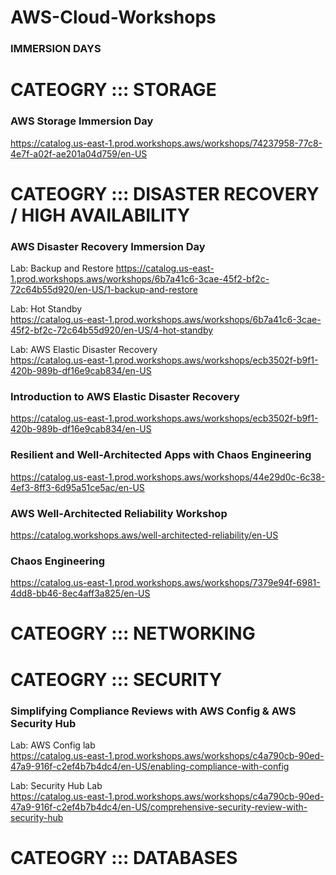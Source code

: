 # AWS-Cloud-Workshops

### IMMERSION DAYS

# CATEOGRY ::: STORAGE 

### AWS Storage Immersion Day

https://catalog.us-east-1.prod.workshops.aws/workshops/74237958-77c8-4e7f-a02f-ae201a04d759/en-US

# CATEOGRY ::: DISASTER RECOVERY / HIGH AVAILABILITY 

### AWS Disaster Recovery Immersion Day 

Lab: Backup and Restore 
https://catalog.us-east-1.prod.workshops.aws/workshops/6b7a41c6-3cae-45f2-bf2c-72c64b55d920/en-US/1-backup-and-restore

Lab: Hot Standby  
https://catalog.us-east-1.prod.workshops.aws/workshops/6b7a41c6-3cae-45f2-bf2c-72c64b55d920/en-US/4-hot-standby

Lab: AWS Elastic Disaster Recovery  
https://catalog.us-east-1.prod.workshops.aws/workshops/ecb3502f-b9f1-420b-989b-df16e9cab834/en-US

### Introduction to AWS Elastic Disaster Recovery

https://catalog.us-east-1.prod.workshops.aws/workshops/ecb3502f-b9f1-420b-989b-df16e9cab834/en-US

### Resilient and Well-Architected Apps with Chaos Engineering

https://catalog.us-east-1.prod.workshops.aws/workshops/44e29d0c-6c38-4ef3-8ff3-6d95a51ce5ac/en-US

### AWS Well-Architected Reliability Workshop

https://catalog.workshops.aws/well-architected-reliability/en-US

### Chaos Engineering

https://catalog.us-east-1.prod.workshops.aws/workshops/7379e94f-6981-4dd8-bb46-8ec4aff3a825/en-US

# CATEOGRY ::: NETWORKING 


# CATEOGRY ::: SECURITY

### Simplifying Compliance Reviews with AWS Config & AWS Security Hub

Lab: AWS Config lab  
https://catalog.us-east-1.prod.workshops.aws/workshops/c4a790cb-90ed-47a9-916f-c2ef4b7b4dc4/en-US/enabling-compliance-with-config

Lab: Security Hub Lab  
https://catalog.us-east-1.prod.workshops.aws/workshops/c4a790cb-90ed-47a9-916f-c2ef4b7b4dc4/en-US/comprehensive-security-review-with-security-hub



# CATEOGRY ::: DATABASES


